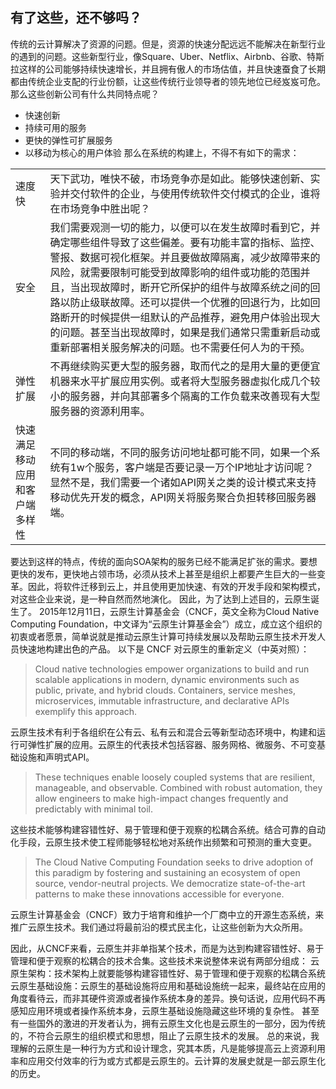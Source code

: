 ## 有了这些，还不够吗？

传统的云计算解决了资源的问题。但是，资源的快速分配远远不能解决在新型行业的遇到的问题。这些新型行业，像Square、Uber、Netflix、Airbnb、谷歌、特斯拉这样的公司能够持续快速增长，并且拥有傲人的市场估值，并且快速蚕食了长期都由传统企业支配的行业份额，让这些传统行业领导者的领先地位已经岌岌可危。那么这些创新公司有什么共同特点呢？
* 快速创新
* 持续可用的服务
* 更快的弹性可扩展服务
* 以移动为核心的用户体验
  那么在系统的构建上，不得不有如下的需求：

|  |  |
|---|---|          
| 速度快 | 天下武功，唯快不破，市场竞争亦是如此。能够快速创新、实验并交付软件的企业，与使用传统软件交付模式的企业，谁将在市场竞争中胜出呢？ |
| 安全 |  我们需要观测一切的能力，以便可以在发生故障时看到它，并确定哪些组件导致了这些偏差。要有功能丰富的指标、监控、警报、数据可视化框架。并且要做故障隔离，减少故障带来的风险，就需要限制可能受到故障影响的组件或功能的范围并且，当出现故障时，断开它所保护的组件与故障系统之间的回路以防止级联故障。还可以提供一个优雅的回退行为，比如回路断开的时候提供一组默认的产品推荐，避免用户体验出现大的问题。甚至当出现故障时，如果是我们通常只需重新启动或重新部署相关服务解决的问题。也不需要任何人为的干预。|
| 弹性扩展 | 不再继续购买更大型的服务器，取而代之的是用大量的更便宜机器来水平扩展应用实例。或者将大型服务器虚拟化成几个较小的服务器，并向其部署多个隔离的工作负载来改善现有大型服务器的资源利用率。 |
| 快速满足移动应用和客户端多样性 |不同的移动端，不同的服务访问地址都可能不同，如果一个系统有1w个服务，客户端是否要记录一万个IP地址才访问呢？显然不是，我们需要一个诸如API网关之类的设计模式来支持移动优先开发的概念，API网关将服务聚合负担转移回服务器端。|

要达到这样的特点，传统的面向SOA架构的服务已经不能满足扩张的需求。要想更快的发布，更快地占领市场，必须从技术上甚至是组织上都要产生巨大的一些变革。因此，将软件迁移到云上，并且使用更加快速、有效的开发手段和架构模式，对这些企业来说，是一种自然而然地演化。
因此，为了达到上述目的，云原生诞生了。
2015年12月11日，云原生计算基金会（CNCF，英文全称为Cloud Native Computing Foundation，中文译为“云原生计算基金会”）成立，成立这个组织的初衷或者愿景，简单说就是推动云原生计算可持续发展以及帮助云原生技术开发人员快速地构建出色的产品。
以下是 CNCF 对云原生的重新定义（中英对照）：
>Cloud native technologies empower organizations to build and run scalable applications in modern, dynamic environments such as public, private, and hybrid clouds. Containers, service meshes, microservices, immutable infrastructure, and declarative APIs exemplify this approach.

云原生技术有利于各组织在公有云、私有云和混合云等新型动态环境中，构建和运行可弹性扩展的应用。云原生的代表技术包括容器、服务网格、微服务、不可变基础设施和声明式API。
>These techniques enable loosely coupled systems that are resilient, manageable, and observable. Combined with robust automation, they allow engineers to make high-impact changes frequently and predictably with minimal toil.

这些技术能够构建容错性好、易于管理和便于观察的松耦合系统。结合可靠的自动化手段，云原生技术使工程师能够轻松地对系统作出频繁和可预测的重大变更。

>The Cloud Native Computing Foundation seeks to drive adoption of this paradigm by fostering and sustaining an ecosystem of open source, vendor-neutral projects. We democratize state-of-the-art patterns to make these innovations accessible for everyone.

云原生计算基金会（CNCF）致力于培育和维护一个厂商中立的开源生态系统，来推广云原生技术。我们通过将最前沿的模式民主化，让这些创新为大众所用。

因此，从CNCF来看，云原生并非单指某个技术，而是为达到构建容错性好、易于管理和便于观察的松耦合的技术合集。这些技术来说整体来说有两部分组成：
云原生架构：技术架构上就要能够构建容错性好、易于管理和便于观察的松耦合系统
云原生基础设施：云原生的基础设施将应用和基础设施统一起来，最终站在应用的角度看待云，而非其硬件资源或者操作系统本身的差异。换句话说，应用代码不再感知应用环境或者操作系统本身，云原生基础设施隐藏这些环境的复杂性。
甚至有一些国外的激进的开发者认为，拥有云原生文化也是云原生的一部分，因为传统的，不符合云原生的组织模式和思想，阻止了云原生技术的发展。
总的来说，我理解的云原生是一种行为方式和设计理念，究其本质，凡是能够提高云上资源利用率和应用交付效率的行为或方式都是云原生的。云计算的发展史就是一部云原生化的历史。


